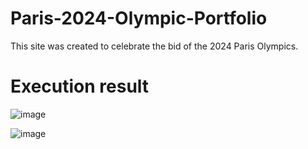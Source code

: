 # Paris-2024-Olympic-Portfolio

This site was created to celebrate the bid of the 2024 Paris Olympics.

# Execution result
![image](https://user-images.githubusercontent.com/109999749/190886855-683b9e12-bec1-425b-98a3-5f1644695e08.png)

![image](https://user-images.githubusercontent.com/109999749/190886863-bf0d2529-d366-4478-8bfb-17086541c61c.png)


